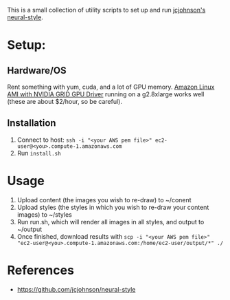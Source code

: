 This is a small collection of utility scripts to set up and run [jcjohnson's neural-style](https://github.com/jcjohnson/neural-style).

# Setup:
## Hardware/OS

Rent something with yum, cuda, and a lot of GPU memory. [Amazon Linux AMI with NVIDIA GRID GPU Driver](https://aws.amazon.com/marketplace/pp/B00FYCDDTE) running on a g2.8xlarge works well (these are about $2/hour, so be careful).

## Installation

1. Connect to host: ``ssh -i "<your AWS pem file>" ec2-user@<you>.compute-1.amazonaws.com``
2. Run ``install.sh``

# Usage

1. Upload content (the images you wish to re-draw) to ~/conent
2. Upload styles (the styles in which you wish to re-draw your content images) to ~/styles
3. Run run.sh, which will render all images in all styles, and output to ~/output
4. Once finished, download results with ``scp -i "<your AWS pem file>" "ec2-user@<you>.compute-1.amazonaws.com:/home/ec2-user/output/*" ./``

# References
* https://github.com/jcjohnson/neural-style

